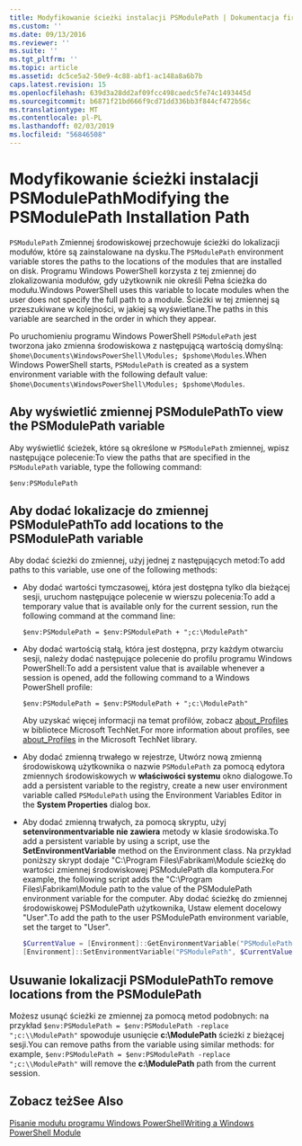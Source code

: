 ```yaml
---
title: Modyfikowanie ścieżki instalacji PSModulePath | Dokumentacja firmy Microsoft
ms.custom: ''
ms.date: 09/13/2016
ms.reviewer: ''
ms.suite: ''
ms.tgt_pltfrm: ''
ms.topic: article
ms.assetid: dc5ce5a2-50e9-4c88-abf1-ac148a8a6b7b
caps.latest.revision: 15
ms.openlocfilehash: 639d3a28dd2af09fcc498caedc5fe74c1493445d
ms.sourcegitcommit: b6871f21bd666f9cd71dd336bb3f844cf472b56c
ms.translationtype: MT
ms.contentlocale: pl-PL
ms.lasthandoff: 02/03/2019
ms.locfileid: "56846508"
---
```

# <a name="modifying-the-psmodulepath-installation-path"></a><span data-ttu-id="b302a-102">Modyfikowanie ścieżki instalacji PSModulePath</span><span class="sxs-lookup"><span data-stu-id="b302a-102">Modifying the PSModulePath Installation Path</span></span>

<span data-ttu-id="b302a-103">`PSModulePath` Zmiennej środowiskowej przechowuje ścieżki do lokalizacji modułów, które są zainstalowane na dysku.</span><span class="sxs-lookup"><span data-stu-id="b302a-103">The `PSModulePath` environment variable stores the paths to the locations of the modules that are installed on disk.</span></span> <span data-ttu-id="b302a-104">Programu Windows PowerShell korzysta z tej zmiennej do zlokalizowania modułów, gdy użytkownik nie określi Pełna ścieżka do modułu.</span><span class="sxs-lookup"><span data-stu-id="b302a-104">Windows PowerShell uses this variable to locate modules when the user does not specify the full path to a module.</span></span> <span data-ttu-id="b302a-105">Ścieżki w tej zmiennej są przeszukiwane w kolejności, w jakiej są wyświetlane.</span><span class="sxs-lookup"><span data-stu-id="b302a-105">The paths in this variable are searched in the order in which they appear.</span></span>

<span data-ttu-id="b302a-106">Po uruchomieniu programu Windows PowerShell `PSModulePath` jest tworzona jako zmienna środowiskowa z następującą wartością domyślną: `$home\Documents\WindowsPowerShell\Modules; $pshome\Modules`.</span><span class="sxs-lookup"><span data-stu-id="b302a-106">When Windows PowerShell starts, `PSModulePath` is created as a system environment variable with the following default value: `$home\Documents\WindowsPowerShell\Modules; $pshome\Modules`.</span></span>

## <a name="to-view-the-psmodulepath-variable"></a><span data-ttu-id="b302a-107">Aby wyświetlić zmiennej PSModulePath</span><span class="sxs-lookup"><span data-stu-id="b302a-107">To view the PSModulePath variable</span></span>

<span data-ttu-id="b302a-108">Aby wyświetlić ścieżek, które są określone w `PSModulePath` zmiennej, wpisz następujące polecenie:</span><span class="sxs-lookup"><span data-stu-id="b302a-108">To view the paths that are specified in the `PSModulePath` variable, type the following command:</span></span>

`$env:PSModulePath`

## <a name="to-add-locations-to-the-psmodulepath-variable"></a><span data-ttu-id="b302a-109">Aby dodać lokalizacje do zmiennej PSModulePath</span><span class="sxs-lookup"><span data-stu-id="b302a-109">To add locations to the PSModulePath variable</span></span>

<span data-ttu-id="b302a-110">Aby dodać ścieżki do zmiennej, użyj jednej z następujących metod:</span><span class="sxs-lookup"><span data-stu-id="b302a-110">To add paths to this variable, use one of the following methods:</span></span>

- <span data-ttu-id="b302a-111">Aby dodać wartości tymczasowej, która jest dostępna tylko dla bieżącej sesji, uruchom następujące polecenie w wierszu polecenia:</span><span class="sxs-lookup"><span data-stu-id="b302a-111">To add a temporary value that is available only for the current session, run the following command at the command line:</span></span>

  `$env:PSModulePath = $env:PSModulePath + ";c:\ModulePath"`

- <span data-ttu-id="b302a-112">Aby dodać wartością stałą, która jest dostępna, przy każdym otwarciu sesji, należy dodać następujące polecenie do profilu programu Windows PowerShell:</span><span class="sxs-lookup"><span data-stu-id="b302a-112">To add a persistent value that is available whenever a session is opened, add the following command to a Windows PowerShell profile:</span></span>

  `$env:PSModulePath = $env:PSModulePath + ";c:\ModulePath"`

  <span data-ttu-id="b302a-113">Aby uzyskać więcej informacji na temat profilów, zobacz [about_Profiles](/powershell/module/microsoft.powershell.core/about/about_profiles) w bibliotece Microsoft TechNet.</span><span class="sxs-lookup"><span data-stu-id="b302a-113">For more information about profiles, see [about_Profiles](/powershell/module/microsoft.powershell.core/about/about_profiles) in the Microsoft TechNet library.</span></span>

- <span data-ttu-id="b302a-114">Aby dodać zmienną trwałego w rejestrze, Utwórz nową zmienną środowiskową użytkownika o nazwie `PSModulePath` za pomocą edytora zmiennych środowiskowych w **właściwości systemu** okno dialogowe.</span><span class="sxs-lookup"><span data-stu-id="b302a-114">To add a persistent variable to the registry, create a new user environment variable called `PSModulePath` using the Environment Variables Editor in the **System Properties** dialog box.</span></span>

- <span data-ttu-id="b302a-115">Aby dodać zmienną trwałych, za pomocą skryptu, użyj **setenvironmentvariable nie zawiera** metody w klasie środowiska.</span><span class="sxs-lookup"><span data-stu-id="b302a-115">To add a persistent variable by using a script, use the **SetEnvironmentVariable** method on the Environment class.</span></span> <span data-ttu-id="b302a-116">Na przykład poniższy skrypt dodaje "C:\Program Files\Fabrikam\Module ścieżkę do wartości zmiennej środowiskowej PSModulePath dla komputera.</span><span class="sxs-lookup"><span data-stu-id="b302a-116">For example, the following script adds the "C:\Program Files\Fabrikam\Module path to the value of the PSModulePath environment variable for the computer.</span></span> <span data-ttu-id="b302a-117">Aby dodać ścieżkę do zmiennej środowiskowej PSModulePath użytkownika, Ustaw element docelowy "User".</span><span class="sxs-lookup"><span data-stu-id="b302a-117">To add the path to the user PSModulePath environment variable, set the target to "User".</span></span>

  ```powershell
  $CurrentValue = [Environment]::GetEnvironmentVariable("PSModulePath", "Machine")
  [Environment]::SetEnvironmentVariable("PSModulePath", $CurrentValue + ";C:\Program Files\Fabrikam\Modules", "Machine")

  ```

## <a name="to-remove-locations-from-the-psmodulepath"></a><span data-ttu-id="b302a-118">Usuwanie lokalizacji PSModulePath</span><span class="sxs-lookup"><span data-stu-id="b302a-118">To remove locations from the PSModulePath</span></span>

<span data-ttu-id="b302a-119">Możesz usunąć ścieżki ze zmiennej za pomocą metod podobnych: na przykład `$env:PSModulePath = $env:PSModulePath -replace ";c:\\ModulePath"` spowoduje usunięcie **c:\ModulePath** ścieżki z bieżącej sesji.</span><span class="sxs-lookup"><span data-stu-id="b302a-119">You can remove paths from the variable using similar methods: for example, `$env:PSModulePath = $env:PSModulePath -replace ";c:\\ModulePath"` will remove the **c:\ModulePath** path from the current session.</span></span>

## <a name="see-also"></a><span data-ttu-id="b302a-120">Zobacz też</span><span class="sxs-lookup"><span data-stu-id="b302a-120">See Also</span></span>

[<span data-ttu-id="b302a-121">Pisanie modułu programu Windows PowerShell</span><span class="sxs-lookup"><span data-stu-id="b302a-121">Writing a Windows PowerShell Module</span></span>](./writing-a-windows-powershell-module.md)
